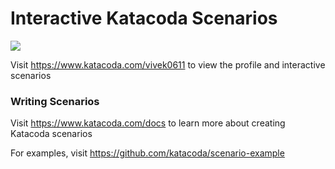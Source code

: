 # Interactive Katacoda Scenarios

[![](http://shields.katacoda.com/katacoda/vivek0611/count.svg)](https://www.katacoda.com/vivek0611 "Get your profile on Katacoda.com")

Visit https://www.katacoda.com/vivek0611 to view the profile and interactive scenarios

### Writing Scenarios
Visit https://www.katacoda.com/docs to learn more about creating Katacoda scenarios

For examples, visit https://github.com/katacoda/scenario-example
